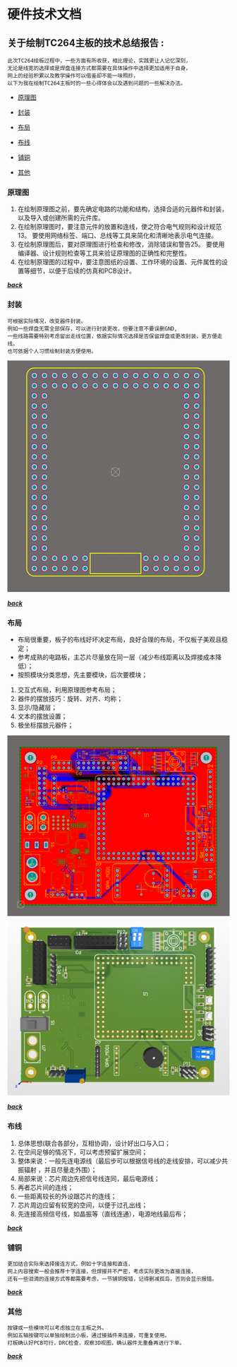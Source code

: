 # 硬件技术文档
## 关于绘制TC264主板的技术总结报告 :

    此次TC264绘板过程中，一些方面有所收获，相比理论，实践更让人记忆深刻，
    无论是线宽的选择或是焊盘连接方式都需要在具体操作中选择更加适用于自身，
    网上的经验积累以及教学操作可以借鉴却不能一味照抄，
    以下为我在绘制TC264主板时的一些心得体会以及遇到问题的一些解决办法。

* [原理图](#原理图)

* [封装](#封装)

* [布局](#布局)

* [布线](#布线)

* [铺铜](#铺铜)

* [其他](#其他)





### 原理图
1. 在绘制原理图之前，要先确定电路的功能和结构，选择合适的元器件和封装，以及导入或创建所需的元件库。
2. 在绘制原理图时，要注意元件的放置和连线，使之符合电气规则和设计规范13。
       要使用网络标签、端口、总线等工具来简化和清晰地表示电气连接。
3. 在绘制原理图后，要对原理图进行检查和修改，消除错误和警告25。
       要使用编译器、设计规则检查等工具来验证原理图的正确性和完整性。
4. 在绘制原理图的过程中，要注意图纸的设置、工作环境的设置、元件属性的设置等细节，以便于后续的仿真和PCB设计。

[***back***](#关于绘制tc264主板的技术总结报告)

### 封装
    可根据实际情况，改变器件封装。
    例如一些焊盘无需全部保存，可以进行封装更改，但要注意不要误删GND,
    一些线路需要特别考虑留出走线位置，依据实际情况选择是否保留焊盘或更改封装，更方便走线。
    也可依据个人习惯绘制封装方便使用。

![TC264](./img/TC264.png)

[***back***](#关于绘制tc264主板的技术总结报告)


### 布局
* 布局很重要，板子的布线好坏决定布局，良好合理的布局，不仅板子美观且稳定；
* 参考成熟的电路板，主芯片尽量放在同一层（减少布线距离以及焊接成本降低）；
* 按照模块分类思想，先主要模块，后次要模块；
1. 交互式布局，利用原理图参考布局；
2. 器件的摆放技巧：旋转、对齐、均称；
3. 显示/隐藏层；
4. 文本的摆放设置；
5. 极坐标摆放元器件；

![pcb](./img/pcb1.png)
![3D](./img/3D1.png)

[***back***](#关于绘制tc264主板的技术总结报告)
### 布线
1. 总体思想(联合各部分，互相协调)，设计好出口与入口；
2. 在空间足够的情况下，可以考虑预留扩展空间；
3. 整体来说：一般先连电源线（最后步可以根据信号线的走线安排，可以减少共振辐射 ，并且尽量走外围）；
4. 局部来说：芯片周边先把信号线连同，最后电源线；
5. 再者芯片间的连线；
6. 一些距离较长的外设跟芯片的连线；
7. 芯片周边应留有较宽的空间，以便于过孔出线；
8. 先连接高频信号线，如晶振等（直线连通），电源地线最后布；

[***back***](#关于绘制tc264主板的技术总结报告)
### 铺铜
    更加结合实际来选择接连方式，例如十字连接和直连，
    网上内容搜索一般会推荐十字连接，但焊接并不严密，考虑实际更改为直接连接，
    还有一些泪滴的连接方式等都需要考虑，一节铺铜报错，记得删减孤岛，否则会显示报错。

[***back***](#关于绘制tc264主板的技术总结报告)
### 其他
    按键或一些模块可以考虑独立在主板之外。
    例如五轴按键可以单独绘制出小板，通过接插件来连接，可重复使用。
    打板确认好PCB可行，DRC检查，观察3D视图，确认器件无重叠再进行下单。

[***back***](#关于绘制tc264主板的技术总结报告)
